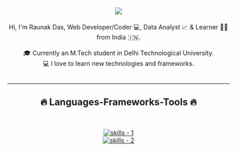 <!-- introduction -->
<h1 align="center">
  <a href="https://git.io/typing-svg">
    <img src="https://readme-typing-svg.herokuapp.com/?lines=Hi+There!+👋;+Myself+Raunak!;&center=true&size=30">
  </a>
</h1>


<!-- about me -->
<p align="center">
  Hi, I'm Raunak Das, Web Developer/Coder 💻, Data Analyst 📈 & Learner 👨‍💻  from India 🇮🇳.
  <br />
  <br />
  🎓 Currently an M.Tech student in Delhi Technological University.
  <br />
  💻 I love to learn new technologies and frameworks.
  <br />
  <br />
</p>

<hr />
<!-- skills -->
<h2 align="center">🔥 Languages-Frameworks-Tools 🔥</h2>
<br />
<p align="center">
  <a href="https://skillicons.dev">
      <!-- first row -->
      <picture>
          <source media="(prefers-color-scheme: dark)" srcset="https://skillicons.dev/icons?i=react%2Cnextjs%2Cts%2Cjavascript%2Chtml%2Ccss%2Cbootstrap%2Cvercel%2Cvscode%2Cc%2Ccpp%2Cmysql&theme=dark" />
<source media="(prefers-color-scheme: light), (prefers-color-scheme: no-preference)" srcset="https://skillicons.dev/icons?i=react%2Cnextjs%2Cts%2Cjavascript%2Chtml%2Ccss%2Cbootstrap%2Cvercel%2Cvscode%2Cc%2Ccpp%2Cmysql&theme=light" />
          <img src="https://skillicons.dev/icons?i=react%2Cnextjs%2Cts%2Cjavascript%2Chtml%2Ccss%2Cbootstrap%2Cvercel%2Cvscode%2Cc%2Ccpp%2Cmysql&theme=light" alt="skills - 1" />
        </picture>
          <br />
          <!-- second row -->
          <picture>
            <source media="(prefers-color-scheme: dark)" srcset="https://skillicons.dev/icons?i=ps%2Cpr&theme=dark" />
            <source media="(prefers-color-scheme: light), (prefers-color-scheme: no-preference)" srcset="https://skillicons.dev/icons?i=ps%2Cpr&theme=light" />
            <img src="https://skillicons.dev/icons?i=ps%2Cpr&theme=light" alt="skills - 2" />
        </picture>
  </a>
</p>
<br />


